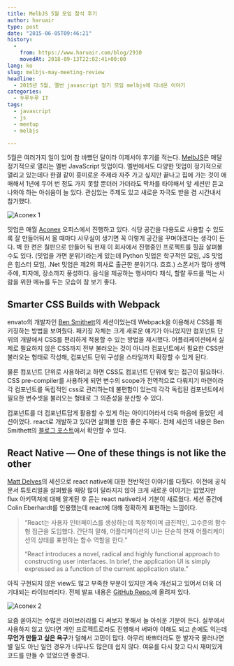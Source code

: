 ```yaml
---
title: MelbJS 5월 모임 참석 후기
author: haruair
type: post
date: "2015-06-05T09:46:21"
history:
  - 
    from: https://www.haruair.com/blog/2910
    movedAt: 2018-09-13T22:02:41+00:00
lang: ko
slug: melbjs-may-meeting-review
headline:
  - 2015년 5월, 멜번 javascript 정기 모임 melbjs에 다녀온 이야기
categories:
  - 두루두루 IT
tags:
  - javascript
  - js
  - meetup
  - melbjs

---
```

5월은 여러가지 일이 있어 참 바빴던 달이라 이제서야 후기를 적는다. [MelbJS][1]은 매달 정기적으로 열리는 멜번 JavaScript 밋업이다. 멜번에서도 다양한 밋업이 정기적으로 열리고 있는데다 한결 같이 흥미로운 주제라 자주 가고 싶지만 끝나고 집에 가는 것이 애매해서 1년에 두어 번 정도 가지 못할 뿐더러 가더라도 막차를 타야해서 앞 세션만 듣고 나와야 하는 아쉬움이 늘 있다. 관심있는 주제도 있고 새로운 자극도 받을 겸 시간내서 참가했다.

<img src="https://farm1.staticflickr.com/417/18296847889_0e133e88fa_h.jpg?w=660&#038;ssl=1" alt="Aconex 1" data-recalc-dims="1" />

밋업은 매월 [Aconex][2] 오피스에서 진행하고 있다. 식당 공간을 다용도로 사용할 수 있도록 잘 만들어둬서 올 때마다 사무실이 생기면 꼭 이렇게 공간을 꾸며야겠다는 생각이 든다. 벽 한 켠은 칠판으로 만들어 둬 현재 이 회사에서 진행중인 프로젝트를 힐끔 살펴볼 수도 있다. (밋업을 가면 분위기라는게 있는데 Python 밋업은 학구적인 모임, JS 밋업은 힙스터 모임, .Net 밋업은 제2의 회사로 출근한 분위기다. 흐흐.) 스폰서가 많아 생맥주에, 피자에, 장소까지 풍성하다. 음식을 제공하는 행사마다 채식, 할랄 푸드를 먹는 사람을 위한 메뉴를 두는 모습이 참 보기 좋다.

## Smarter CSS Builds with Webpack

envato의 개발자인 [Ben Smithett][3]의 세션이었는데 Webpack을 이용해서 CSS를 패키징하는 방법을 보여줬다. 패키징 자체는 크게 새로운 얘기가 아니었지만 컴포넌트 단위의 개발에서 CSS를 편리하게 적용할 수 있는 방법을 제시했다. 어플리케이션에서 실제로 필요하지 않은 CSS까지 전부 불러오는 것이 아니라 컴포넌트에서 필요한 CSS만 불러오는 형태로 작성해, 컴포넌트 단위 구성을 스타일까지 확장할 수 있게 된다.

물론 컴포넌트 단위로 사용하려고 하면 CSS도 컴포넌트 단위에 맞는 접근이 필요하다. CSS pre-compiler를 사용하게 되면 변수의 scope가 전역적으로 다뤄지기 마련이라 각 컴포넌트를 독립적인 css로 관리하는데 불편함이 있는데 각각 독립된 컴포넌트에서 필요한 변수셋을 불러오는 형태로 그 의존성을 분산할 수 있다.

컴포넌트를 더 컴포넌트답게 활용할 수 있게 하는 아이디어라서 더욱 마음에 들었던 세션이었다. react로 개발하고 있다면 살펴볼 만한 좋은 주제다. 전체 세션의 내용은 Ben Smithett의 [블로그 포스트][4]에서 확인할 수 있다.

## React Native — One of these things is not like the other

[Matt Delves][5]의 세션으로 react native에 대한 전반적인 이야기를 다뤘다. 이전에 공식 문서 튜토리얼을 살펴봤을 때랑 많이 달라지지 않아 크게 새로운 이야기는 없었지만 flux 아키텍쳐에 대해 알게된 후 듣는 react native라서 기분이 새로웠다. 세션 중간에 Colin Eberhardt를 인용했는데 react에 대해 정확하게 표현하는 느낌이다.

> &#8220;React는 사용자 인터페이스를 생성하는데 독창적이며 급진적인, 고수준의 함수형 접근을 도입했다. 간단히 말해, 어플리케이션의 UI는 단순히 현재 어플리케이션의 상태를 표현하는 함수 역할을 한다.&#8221;
> 
> &#8220;React introduces a novel, radical and highly functional approach to constructing user interfaces. In brief, the application UI is simply expressed as a function of the current application state.&#8221; 

아직 구현되지 않은 view도 많고 부족한 부분이 있지만 계속 개선되고 있어서 더욱 더 기대되는 라이브러리다. 전체 발표 내용은 [GitHub Repo.][6]에 올려져 있다.

<img src="https://farm1.staticflickr.com/400/18295232348_dad11524dc_h.jpg?w=660&#038;ssl=1" alt="Aconex 2" data-recalc-dims="1" />

요즘 쏟아지는 수많은 라이브러리를 다 써보지 못해서 늘 아쉬운 기분이 든다. 실무에서 사용하지 않고 있다면 개인 프로젝트로라도 진행해서 써봐야 이해도 되고 손에도 익는데 **무언가 만들고 싶은 욕구**가 덜해서 고민이 많다. 아무리 바쁘더라도 한 발자국 물러나면 별 일도 아닌 일인 경우가 너무나도 많은데 쉽지 않다. 여유를 다시 찾고 다시 재미있게 코드를 만들 수 있었으면 좋겠다.

 [1]: http://melbjs.com
 [2]: http://www.aconex.com/
 [3]: https://twitter.com/bensmithett
 [4]: http://bensmithett.com/smarter-css-builds-with-webpack/
 [5]: https://github.com/mattdelves
 [6]: https://github.com/mattdelves/reactnative-presentation/blob/master/one_of_these_things.md

